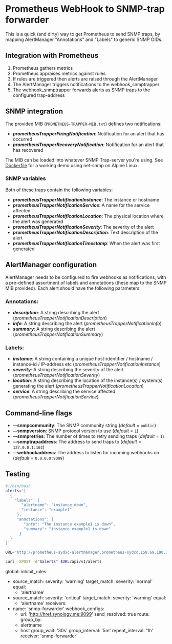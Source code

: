 Prometheus WebHook to SNMP-trap forwarder
=========================================

This is a quick (and dirty) way to get Prometheus to send SNMP traps, by mapping AlertManager "Annotations" and "Labels" to generic SNMP OIDs.

Integration with Prometheus
---------------------------
1. Prometheus gathers metrics
2. Prometheus appraises metrics against rules
3. If rules are triggered then alerts are raised through the AlertManager
4. The AlertManager triggers notifications to the webhook_snmptrapper
5. The webhook_snmptrapper forwards alerts as SNMP traps to the configured trap-address

SNMP integration
----------------
The provided MIB (`PROMETHEUS-TRAPPER-MIB.txt`) defines two notifications:
- ***prometheusTrapperFiringNotification***: Notification for an alert that has occurred
- ***prometheusTrapperRecoveryNotification***: Notification for an alert that has recovered

The MIB can be loaded into whatever SNMP Trap-server you're using. See [Dockerfile](trapdebug/net-snmp/Dockerfile) for a working demo using net-snmp on Alpine Linux.

### SNMP variables
Both of these traps contain the following variables:
- ***prometheusTrapperNotificationInstance***: The instance or hostname
- ***prometheusTrapperNotificationService***: A name for the service affected
- ***prometheusTrapperNotificationLocation***: The physical location where the alert was generated
- ***prometheusTrapperNotificationSeverity***: The severity of the alert
- ***prometheusTrapperNotificationDescription***: Text description of the alert
- ***prometheusTrapperNotificationTimestamp***: When the alert was first generated

AlertManager configuration
--------------------------
AlertManager needs to be configured to fire webhooks as notifications, with a pre-defined assortment of labels and annotations (these map to the SNMP MIB provided). Each alert should have the following parameters:

### Annotations:
- ***description***: A string describing the alert (_prometheusTrapperNotificationDescription_)
- ***info***: A string describing the alert (_prometheusTrapperNotificationInfo_)
- ***summary***: A string describing the alert (_prometheusTrapperNotificationSummary_)

### Labels:
- ***instance***: A string containing a unique host-identifier / hostname / instance-id / IP-address etc (_prometheusTrapperNotificationInstance_)
- ***severity***: A string describing the severity of the alert (_prometheusTrapperNotificationSeverity_)
- ***location***: A string describing the location of the instance(s) / system(s) generating the alert (_prometheusTrapperNotificationLocation_)
- ***service***: A string describing the service affected (_prometheusTrapperNotificationService_)

Command-line flags
------------------
- **--snmpcommunity**: The SNMP community string (_default_ = `public`)
- **--snmpversion**: SNMP protocol version to use (_default_ = `1`)
- **--snmpretries**: The number of times to retry sending traps (_default_ = `1`)
- **--snmptrapaddress**: The address to send traps to (_default_ = `127.0.0.1:162`)
- **--webhookaddress**: The address to listen for incoming webhooks on (_default_ = `0.0.0.0:9099`)


Testing
--------

````bash
#!/bin/bash
alerts='[
  {
    "labels": {
       "alertname": "instance_down",
       "instance": "example1"
     },
     "annotations": {
        "info": "The instance example1 is down",
        "summary": "instance example1 is down"
      }
  }
]'

URL="http://prometheus-sydxc-alertmanager.prometheus-sydxc.159.69.190.208.xip.io"

curl -XPOST -d"$alerts" $URL/api/v1/alerts

````

global:
inhibit_rules:
  - source_match:
      severity: 'warning'
    target_match:
      severity: 'normal'
    equal:
      - 'alertname'
  - source_match:
      severity: 'critical'
    target_match:
      severity: 'warning'
    equal:
      - 'alertname'
receivers:
  - name: 'snmp-forwarder'
    webhook_configs:
      - url: 'http://href.synology.me:9099'
        send_resolved: true
route:
  group_by:
    - alertname
    - host
  group_wait: '30s'
  group_interval: '5m'
  repeat_interval: '1h'
  receiver: 'snmp-forwarder'

